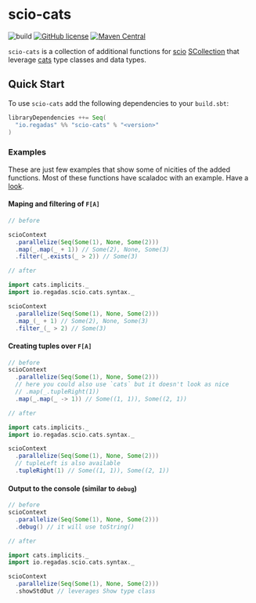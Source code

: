 # scio-cats

![build](https://github.com/regadas/scio-cats/workflows/main/badge.svg)
[![GitHub license](https://img.shields.io/github/license/regadas/scio-cats.svg)](./LICENSE)
[![Maven Central](https://img.shields.io/maven-central/v/io.regadas/scio-cats_2.12.svg)](https://maven-badges.herokuapp.com/maven-central/io.regadas/scio-cats_2.12)

`scio-cats` is a collection of additional functions for [scio](https://github.com/spotify/scio) [SCollection](https://javadoc.io/static/com.spotify/scio-core_2.12/0.8.3/com/spotify/scio/values/SCollection.html) that leverage [cats](https://typelevel.org/cats) type classes and data types.

## Quick Start

To use `scio-cats` add the following dependencies to your `build.sbt`:

```scala
libraryDependencies ++= Seq(
  "io.regadas" %% "scio-cats" % "<version>"
)
```

### Examples

These are just few examples that show some of nicities of the added functions. Most of these functions have scaladoc with an example. Have a [look](https://gh.regadas.io/scio-cats/latest/api/io/regadas/scio/cats/syntax/SCollectionOps.html).

#### Maping and filtering of `F[A]`

```scala
// before

scioContext
  .parallelize(Seq(Some(1), None, Some(2)))
  .map(_.map(_ + 1)) // Some(2), None, Some(3)
  .filter(_.exists(_ > 2)) // Some(3)

// after

import cats.implicits._
import io.regadas.scio.cats.syntax._

scioContext
  .parallelize(Seq(Some(1), None, Some(2)))
  .map_(_ + 1) // Some(2), None, Some(3)
  .filter_(_ > 2) // Some(3)
```

#### Creating tuples over `F[A]`

```scala
// before
scioContext
  .parallelize(Seq(Some(1), None, Some(2)))
  // here you could also use `cats` but it doesn't look as nice
  // .map(_.tupleRight(1))
  .map(_.map(_ -> 1)) // Some((1, 1)), Some((2, 1))

// after

import cats.implicits._
import io.regadas.scio.cats.syntax._

scioContext
  .parallelize(Seq(Some(1), None, Some(2)))
  // tupleLeft is also available
  .tupleRight(1) // Some((1, 1)), Some((2, 1))
```

#### Output to the console (similar to `debug`)

```scala
// before
scioContext
  .parallelize(Seq(Some(1), None, Some(2)))
  .debug() // it will use toString()

// after

import cats.implicits._
import io.regadas.scio.cats.syntax._

scioContext
  .parallelize(Seq(Some(1), None, Some(2)))
  .showStdOut // leverages Show type class
```
